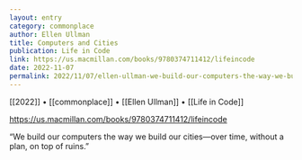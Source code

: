 ```yaml
---
layout: entry
category: commonplace
author: Ellen Ullman
title: Computers and Cities
publication: Life in Code
link: https://us.macmillan.com/books/9780374711412/lifeincode
date: 2022-11-07
permalink: 2022/11/07/ellen-ullman-we-build-our-computers-the-way-we-build-our-cities
---
```


[[2022]] • [[commonplace]] • [[Ellen Ullman]] • [[Life in Code]]

https://us.macmillan.com/books/9780374711412/lifeincode

“We build our computers the way we build our cities—over time, without a plan, on top of ruins.”
